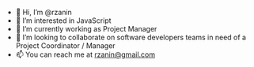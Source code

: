 - 👋 Hi, I’m @rzanin
- 👀 I’m interested in JavaScript
- 🌱 I’m currently working as Project Manager
- 💞️ I’m looking to collaborate on software developers teams in need of a Project Coordinator / Manager
- 📫 You can reach me at rzanin@gmail.com

<!---
rzanin/rzanin is a ✨ special ✨ repository because its `README.md` (this file) appears on your GitHub profile.
You can click the Preview link to take a look at your changes.
--->
